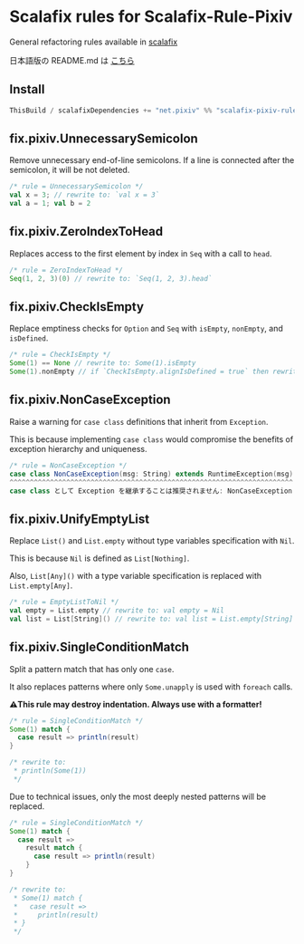 # Scalafix rules for Scalafix-Rule-Pixiv

General refactoring rules available in [scalafix](https://scalacenter.github.io/scalafix/)

日本語版の README.md は [こちら](./README.md)

## Install

```sbt
ThisBuild / scalafixDependencies += "net.pixiv" %% "scalafix-pixiv-rule" % "<VERSIONS>"
```

## fix.pixiv.UnnecessarySemicolon

Remove unnecessary end-of-line semicolons. If a line is connected after the semicolon, it will be not deleted.

```scala
/* rule = UnnecessarySemicolon */
val x = 3; // rewrite to: `val x = 3`
val a = 1; val b = 2
```

## fix.pixiv.ZeroIndexToHead

Replaces access to the first element by index in `Seq` with a call to `head`.

```scala
/* rule = ZeroIndexToHead */
Seq(1, 2, 3)(0) // rewrite to: `Seq(1, 2, 3).head`
```

## fix.pixiv.CheckIsEmpty

Replace emptiness checks for `Option` and `Seq` with `isEmpty`, `nonEmpty`, and `isDefined`.

```scala
/* rule = CheckIsEmpty */
Some(1) == None // rewrite to: Some(1).isEmpty
Some(1).nonEmpty // if `CheckIsEmpty.alignIsDefined = true` then rewrite to Some(1).isDefined
```

## fix.pixiv.NonCaseException

Raise a warning for `case class` definitions that inherit from `Exception`.

This is because implementing `case class` would compromise the benefits of exception hierarchy and uniqueness.

```scala
/* rule = NonCaseException */
case class NonCaseException(msg: String) extends RuntimeException(msg)
^^^^^^^^^^^^^^^^^^^^^^^^^^^^^^^^^^^^^^^^^^^^^^^^^^^^^^^^^^^^^^^^^^^^^^
case class として Exception を継承することは推奨されません: NonCaseException
```

## fix.pixiv.UnifyEmptyList

Replace `List()` and `List.empty` without type variables specification with `Nil`.

This is because `Nil` is defined as `List[Nothing]`.

Also, `List[Any]()` with a type variable specification is replaced with `List.empty[Any]`.

```scala
/* rule = EmptyListToNil */
val empty = List.empty // rewrite to: val empty = Nil
val list = List[String]() // rewrite to: val list = List.empty[String]
```

## fix.pixiv.SingleConditionMatch

Split a pattern match that has only one `case`.

It also replaces patterns where only `Some.unapply` is used with `foreach` calls.

<b>⚠︎This rule may destroy indentation. Always use with a formatter!</b>

```scala
/* rule = SingleConditionMatch */
Some(1) match {
  case result => println(result)
}

/* rewrite to:
 * println(Some(1))
 */
```

Due to technical issues, only the most deeply nested patterns will be replaced.

```scala
/* rule = SingleConditionMatch */
Some(1) match {
  case result =>
    result match {
      case result => println(result)
    }
}

/* rewrite to:
 * Some(1) match {
 *   case result =>
 *     println(result)
 * }
 */
```
